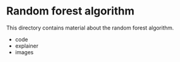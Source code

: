 # Random forest algorithm

This directory contains material about the random forest algorithm.

* code
* explainer
* images
